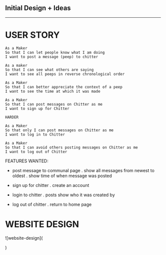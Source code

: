 Initial Design + Ideas
---------------------
---------------------

# USER STORY 
```
As a Maker
So that I can let people know what I am doing  
I want to post a message (peep) to chitter

As a maker
So that I can see what others are saying  
I want to see all peeps in reverse chronological order

As a Maker
So that I can better appreciate the context of a peep
I want to see the time at which it was made

As a Maker
So that I can post messages on Chitter as me
I want to sign up for Chitter

HARDER

As a Maker
So that only I can post messages on Chitter as me
I want to log in to Chitter

As a Maker
So that I can avoid others posting messages on Chitter as me
I want to log out of Chitter
```

FEATURES WANTED:
- post message to communal page 
    . show all messages from newest to oldest
    . show time of when message was posted

- sign up for chitter 
  . create an account 
- login to chitter 
  . posts show who it was created by 
- log out of chitter 
  . return to home page 

# WEBSITE DESIGN 

![website-design](<blockquote class="imgur-embed-pub" lang="en" data-id="a/p3QLj2C" data-context="false" ><a href="//imgur.com/a/p3QLj2C"></a></blockquote><script async src="//s.imgur.com/min/embed.js" charset="utf-8"></script>)

